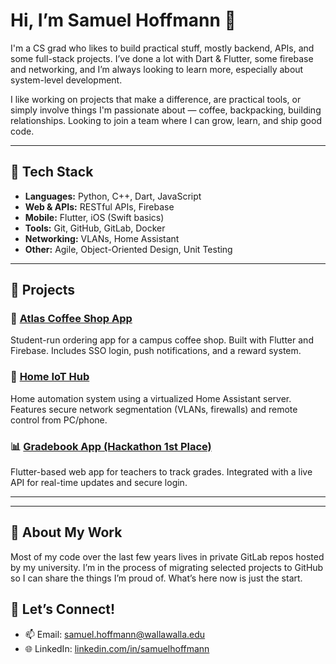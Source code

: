 # Hi, I’m Samuel Hoffmann 👋

I'm a CS grad who likes to build practical stuff, mostly backend, APIs, and some full-stack projects. I’ve done a lot with Dart & Flutter, some firebase and networking, and I’m always looking to learn more, especially about system-level development.

I like working on projects that make a difference, are practical tools, or simply involve things I'm passionate about — coffee, backpacking, building relationships. Looking to join a team where I can grow, learn, and ship good code.


---

## 🔧 Tech Stack

- **Languages:** Python, C++, Dart, JavaScript
- **Web & APIs:** RESTful APIs, Firebase
- **Mobile:** Flutter, iOS (Swift basics)
- **Tools:** Git, GitHub, GitLab, Docker
- **Networking:** VLANs, Home Assistant
- **Other:** Agile, Object-Oriented Design, Unit Testing

---

## 🚀 Projects

### 🧋 [Atlas Coffee Shop App](https://github.com/yourusername/atlas-coffee-app)
Student-run ordering app for a campus coffee shop. Built with Flutter and Firebase. Includes SSO login, push notifications, and a reward system.

### 🏡 [Home IoT Hub](https://github.com/yourusername/home-iot-hub)
Home automation system using a virtualized Home Assistant server. Features secure network segmentation (VLANs, firewalls) and remote control from PC/phone.

### 📊 [Gradebook App (Hackathon 1st Place)](https://github.com/yourusername/gradebook-app)
Flutter-based web app for teachers to track grades. Integrated with a live API for real-time updates and secure login.

---

---

## 📁 About My Work

Most of my code over the last few years lives in private GitLab repos hosted by my university. I’m in the process of migrating selected projects to GitHub so I can share the things I’m proud of. What’s here now is just the start.

## 🤝 Let’s Connect!

- 📫 Email: samuel.hoffmann@wallawalla.edu
- 🌐 LinkedIn: [linkedin.com/in/samuelhoffmann](https://www.linkedin.com/in/samuel-hoffmann-5b944923a/)

